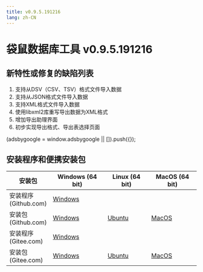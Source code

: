 ```yaml
---
title: v0.9.5.191216
lang: zh-CN
---
```


# 袋鼠数据库工具 v0.9.5.191216

## 新特性或修复的缺陷列表
1. 支持从DSV（CSV、TSV）格式文件导入数据
2. 支持从JSON格式文件导入数据
3. 支持XML格式文件导入数据
4. 使用libxml2库重写导出数据为XML格式
5. 增加导出助理界面
6. 初步实现导出格式、导出表选择页面

<div>
    <ins class="adsbygoogle"
        style="display:block; text-align:center;"
        data-ad-layout="in-article"
        data-ad-format="fluid"
        data-ad-client="ca-pub-3975819313740938"
        data-ad-slot="6760827895"></ins>
    <script2 type="text/javascript">
        (adsbygoogle = window.adsbygoogle || []).push({});
    </script2>
</div>


## 安装程序和便携安装包 <Badge text="链接已失效" type="warning"/>

| 安装包              | Windows (64 bit)  | Linux (64 bit)    | MacOS (64 bit)    |
|-------------------------------|-------------------|-------------------|-------------------|
| 安装程序<br/> (Github.com) | [Windows](https://github.com/dbkangaroo/kangaroo/releases/download/v0.9.5.191216/Kangaroo_0.9.5.191216_win64.exe) | | |
| 安装包<br/> (Github.com)  | [Windows](https://github.com/dbkangaroo/kangaroo/releases/download/v0.9.5.191216/Kangaroo_0.9.5.191216_win64.7z) | [Ubuntu](https://github.com/dbkangaroo/kangaroo/releases/download/v0.9.5.191216/Kangaroo_0.9.5.191216_ubuntu.zip) | [MacOS](https://github.com/dbkangaroo/kangaroo/releases/download/v0.9.5.191216/Kangaroo_0.9.5.191216_macos.zip) |
| 安装程序<br/> (Gitee.com) | [Windows](https://gitee.com/dbkangaroo/kangaroo/attach_files/312739/download) | | |
| 安装包<br/> (Gitee.com)  | [Windows](https://gitee.com/dbkangaroo/kangaroo/attach_files/312740/download) | [Ubuntu](https://gitee.com/dbkangaroo/kangaroo/attach_files/312737/download) | [MacOS](https://gitee.com/dbkangaroo/kangaroo/attach_files/312736/download) |